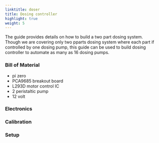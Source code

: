 ```yaml
---
linktitle: doser
title: Dosing controller
highlight: true
weight: 5
---
```


The guide provides details on how to build a two part dosing system. Though we are covering only two pparts dosing system where each part if controlled by one dosing pump, this guide can be used to build dosing controller to automate as many as 16 dosing pumps.


### Bill of Material

- pi zero
- PCA9685 breakout board 
- L293D motor control IC
- 2 peristaltic pump
- 12 volt 


### Electronics

### Calibration

### Setup
